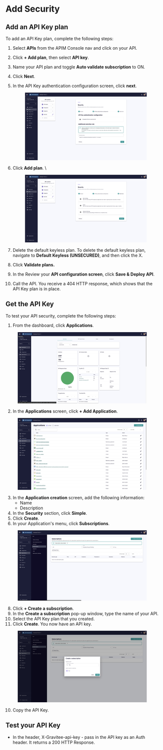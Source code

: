 # Add Security

## Add an API Key plan

To add an API Key plan, complete the following steps:

1. Select **APIs** from the APIM Console nav and click on your API.
2. Click **+ Add plan**, then select **API key**.
3. Name your API plan and toggle **Auto validate subscription** to ON.
4. Click **Next**.
5.  In the API Key authentication configuration screen, click **next**.&#x20;

    <figure><img src="../../.gitbook/assets/image (25).png" alt=""><figcaption></figcaption></figure>
6.  Click **Add plan**. \\

    <figure><img src="../../.gitbook/assets/image (26).png" alt=""><figcaption></figcaption></figure>
7. Delete the default keyless plan. To delete the default keyless plan, navigate to **Default Keyless (UNSECURED)**, and then click the X.
8. Click **Validate plans.**
9. In the Review your **API configuration screen**, click **Save & Deploy API**.
10. Call the API. You receive a 404 HTTP response, which shows that the API Key plan is in place.

## Get the API Key

To test your API security, complete the following steps:

1. From the dashboard, click **Applications**.

<figure><img src="../../.gitbook/assets/image (27).png" alt=""><figcaption></figcaption></figure>

2. In the **Applications** screen, click **+ Add Application**.

<figure><img src="../../.gitbook/assets/image (28).png" alt=""><figcaption></figcaption></figure>

3. In the **Application creation** screen, add the following information:
   * Name
   * Description
4. In the **Security** section, click **Simple**.
5. Click **Create**.
6. In your Application's menu, click **Subscriptions**.

<figure><img src="../../.gitbook/assets/image (29).png" alt=""><figcaption></figcaption></figure>

8. Click **+ Create a subscription**.
9. In the **Create a subscription** pop-up window, type the name of your API.
10. Select the API Key plan that you created.
11. Click **Create**. You now have an API key.

<figure><img src="../../.gitbook/assets/image (30).png" alt=""><figcaption></figcaption></figure>

10. Copy the API Key.

## Test your API Key

* In the header, X-Gravitee-api-key - pass in the API key as an Auth header. It returns a 200 HTTP Response.

